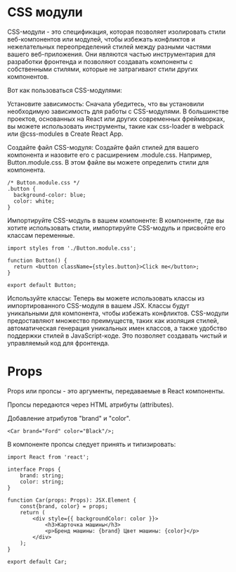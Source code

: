 # CSS модули

CSS-модули - это спецификация, которая позволяет изолировать стили веб-компонентов или модулей, чтобы избежать конфликтов и нежелательных переопределений стилей между разными частями вашего веб-приложения. Они являются частью инструментария для разработки фронтенда и позволяют создавать компоненты с собственными стилями, которые не затрагивают стили других компонентов.

Вот как пользоваться CSS-модулями:

Установите зависимость:
Сначала убедитесь, что вы установили необходимую зависимость для работы с CSS-модулями. В большинстве проектов, основанных на React или других современных фреймворках, вы можете использовать инструменты, такие как css-loader в webpack или @css-modules в Create React App.

Создайте файл CSS-модуля:
Создайте файл стилей для вашего компонента и назовите его с расширением .module.css. Например, Button.module.css. В этом файле вы можете определить стили для компонента.


```
/* Button.module.css */
.button {
  background-color: blue;
  color: white;
}

```

Импортируйте CSS-модуль в вашем компоненте:
В компоненте, где вы хотите использовать стили, импортируйте CSS-модуль и присвойте его классам переменные.

```
import styles from './Button.module.css';

function Button() {
  return <button className={styles.button}>Click me</button>;
}

export default Button;

```

Используйте классы:
Теперь вы можете использовать классы из импортированного CSS-модуля в вашем JSX. Классы будут уникальными для компонента, чтобы избежать конфликтов.
CSS-модули предоставляют множество преимуществ, таких как изоляция стилей, автоматическая генерация уникальных имен классов, а также удобство поддержки стилей в JavaScript-коде. Это позволяет создавать чистый и управляемый код для фронтенда.


# Props

Props или пропсы - это аргументы, передаваемые в React компоненты.

Пропсы передаются через HTML атрибуты (attributes).

Добавление атрибутов "brand" и "color".

```<Car brand="Ford" color="Black"/>;```

В компоненте пропсы следует принять и типизировать:

```
import React from 'react';

interface Props {
    brand: string;
    color: string;
}

function Car(props: Props): JSX.Element {
    const{brand, color} = props;
    return (
        <div style={{ backgroundColor: color }}>
            <h3>Карточка машины</h3>
            <p>Бренд машины: {brand} Цвет машины: {color}</p>
        </div>
    );
}

export default Car;
```
